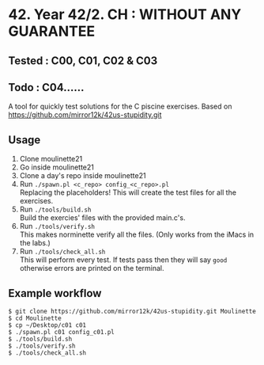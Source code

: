 # 42. Year 42/2. CH : WITHOUT ANY GUARANTEE

## Tested : C00, C01, C02 & C03
## Todo : C04......

A tool for quickly test solutions for the C piscine exercises.
Based on https://github.com/mirror12k/42us-stupidity.git 


## Usage
 
1. Clone moulinette21
2. Go inside moulinette21
3. Clone a day's repo inside moulinette21
4. Run `./spawn.pl <c_repo> config_<c_repo>.pl`<br>
    Replacing the placeholders! This will create the test files for all the exercises.
5. Run `./tools/build.sh`<br>
  Build the exercies' files with the provided main.c's.
6. Run `./tools/verify.sh`<br>
  This makes norminette verify all the files. (Only works from the iMacs in the labs.)
7. Run `./tools/check_all.sh`<br>
  This will perform every test. If tests pass then they will say `good` otherwise errors are printed on the terminal.
  
## Example workflow

```
$ git clone https://github.com/mirror12k/42us-stupidity.git Moulinette
$ cd Moulinette
$ cp ~/Desktop/c01 c01
$ ./spawn.pl c01 config_c01.pl
$ ./tools/build.sh
$ ./tools/verify.sh
$ ./tools/check_all.sh
```
